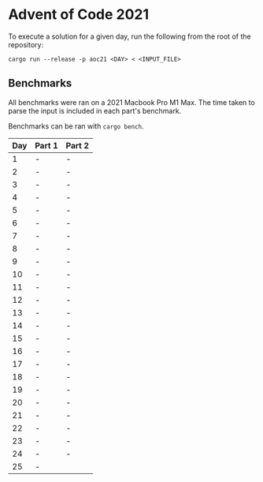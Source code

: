 # Advent of Code 2021

To execute a solution for a given day, run the following from the root of the
repository:

```
cargo run --release -p aoc21 <DAY> < <INPUT_FILE>
```

## Benchmarks

All benchmarks were ran on a 2021 Macbook Pro M1 Max. The time taken to parse
the input is included in each part's benchmark.

Benchmarks can be ran with `cargo bench`.

| Day | Part 1    | Part 2    |
| --- | ------    | ------    |
| 1   | - | - |
| 2   | - | - |
| 3   | - | - |
| 4   | - | - |
| 5   | - | - |
| 6   | - | - |
| 7   | - | - |
| 8   | - | - |
| 9   | - | - |
| 10  | - | - |
| 11  | - | - |
| 12  | - | - |
| 13  | - | - |
| 14  | - | - |
| 15  | - | - |
| 16  | - | - |
| 17  | - | - |
| 18  | - | - |
| 19  | - | - |
| 20  | - | - |
| 21  | - | - |
| 22  | - | - |
| 23  | - | - |
| 24  | - | - |
| 25  | - |           |

